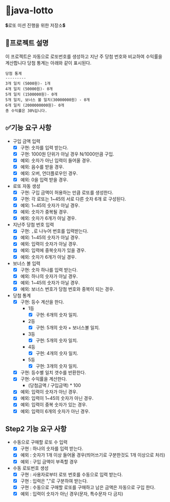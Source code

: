 # 🚀java-lotto
💲로또 미션 진행을 위한 저장소💲

## 🌸프로젝트 설명
이 프로젝트은 자동으로 로또번호를 생성하고 지난 주 당첨 번호와 비교하여 수익률을 계산합니다
당첨 통계는 아래와 같이 표시된다.
```
당첨 통계
---------
3개 일치 (5000원)- 1개
4개 일치 (50000원)- 0개
5개 일치 (1500000원)- 0개
5개 일치, 보너스 볼 일치(30000000원) - 0개
6개 일치 (2000000000원)- 0개
총 수익률은 30%입니다.
```

## ✅기능 요구 사항
- 구입 금액 입력
    - [x] 구현: 숫자를 입력 받는다.
    - [x] 구현: 1000원 단위가 아닐 경우 N/1000만큼 구입.
    - [x] 예외: 숫자가 아닌 입력이 들어올 경우.
    - [x] 예외: 음수를 받을 경우.
    - [x] 예외: 오버, 언더플로우인 경우.
    - [x] 예외: 0을 입력 받을 경우.
    
- 로또 자동 생성
    - [x] 구현: 구입 금액이 허용하는 만큼 로또를 생성한다.
    - [x] 구현: 각 로또는 1~45의 서로 다른 숫자 6개 로 구성된다. 
    - [x] 예외: 1~45의 숫자가 아닐 경우. 
    - [x] 예외: 숫자가 중복될 경우.
    - [x] 예외: 숫자가 6개가 아닐 경우.
    
- 지난주 당첨 번호 입력
    - [x] 구현: `,`로 나누어 번호를 입력받는다.
    - [x] 예외: 1~45의 숫자가 아닐 경우.
    - [x] 예외: 입력이 숫자가 아닐 경우.
    - [x] 예외: 입력에 중복숫자가 있을 경우.
    - [x] 예외: 숫자가 6개가 아닐 경우.
    
- 보너스 볼 입력
    - [x] 구현: 숫자 하나를 입력 받는다.
    - [x] 예외: 하나의 숫자가 아닐 경우.
    - [x] 예외: 1~45의 숫자가 아닐 경우.
    - [x] 예외: 보너스 번호가 당첨 번호와 중복이 되는 경우.

- 당첨 통계
    - [x] 구현: 등수 계산을 한다.
        - 1등
            - [x] 구현: 6개의 숫자 일치.
        - 2등
            - [x] 구현: 5개의 숫자 + 보너스볼 일치.
        - 3등
            - [x] 구현: 5개의 숫자 일치.
        - 4등
            - [x] 구현: 4개의 숫자 일치.
        - 5등
            - [x] 구현: 3개의 숫자 일치.
    - [x] 구현: 등수별 일치 갯수를 반환한다.
    - [x] 구현: 수익률을 계산한다.
        - (당첨금액 / 구입금액) * 100
    - [x] 예외: 입력이 숫자가 아닌 경우.
    - [x] 예외: 입력이 1~45의 숫자가 아닌 경우.
    - [x] 예외: 입력이 중복 숫자가 있는 경우.
    - [x] 예외: 입력이 6개의 숫자가 아닌 경우.
   
## Step2 기능 요구 사항

- 수동으로 구매할 로또 수 입력
    - [x] 구현 : 하나의 숫자를 입력 받는다.
    - [x] 예외 : 숫자가 1개 이상 들어올 경우(띄어쓰기로 구분한것도 1개 이상으로 처리)
    - [x] 예외 : 구입 금액이 부족할 경우
    
- 수동 로또번호 생성
    - [x] 구현 : 사용자로부터 로또 번호를 수동으로 입력 받는다.
    - [x] 구현 : 입력은 ","로 구분하여 받는다.
    - [x] 구현 : 수동으로 구매할 로또를 구매하고 남은 금액은 자동으로 구입 한다.
    - [x] 예외 : 입력이 숫자가 아닌 경우(문자, 특수문자 다 금지)